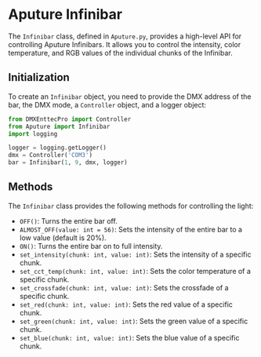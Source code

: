 # Aputure Infinibar

The `Infinibar` class, defined in `Aputure.py`, provides a high-level API for controlling Aputure Infinibars. It allows you to control the intensity, color temperature, and RGB values of the individual chunks of the Infinibar.

## Initialization

To create an `Infinibar` object, you need to provide the DMX address of the bar, the DMX mode, a `Controller` object, and a logger object:

```python
from DMXEnttecPro import Controller
from Aputure import Infinibar
import logging

logger = logging.getLogger()
dmx = Controller('COM3')
bar = Infinibar(1, 9, dmx, logger)
```

## Methods

The `Infinibar` class provides the following methods for controlling the light:

*   `OFF()`: Turns the entire bar off.
*   `ALMOST_OFF(value: int = 56)`: Sets the intensity of the entire bar to a low value (default is 20%).
*   `ON()`: Turns the entire bar on to full intensity.
*   `set_intensity(chunk: int, value: int)`: Sets the intensity of a specific chunk.
*   `set_cct_temp(chunk: int, value: int)`: Sets the color temperature of a specific chunk.
*   `set_crossfade(chunk: int, value: int)`: Sets the crossfade of a specific chunk.
*   `set_red(chunk: int, value: int)`: Sets the red value of a specific chunk.
*   `set_green(chunk: int, value: int)`: Sets the green value of a specific chunk.
*   `set_blue(chunk: int, value: int)`: Sets the blue value of a specific chunk.
